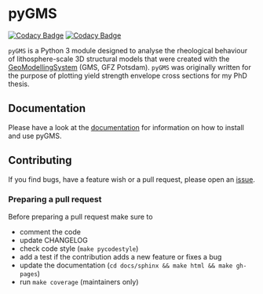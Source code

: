 # pyGMS

[![Codacy Badge](https://api.codacy.com/project/badge/Grade/50e5df33317949d58e8d7bf7c40a336b)](https://www.codacy.com?utm_source=github.com&amp;utm_medium=referral&amp;utm_content=cmeessen/pyGMS&amp;utm_campaign=Badge_Grade)
[![Codacy Badge](https://api.codacy.com/project/badge/Coverage/50e5df33317949d58e8d7bf7c40a336b)](https://www.codacy.com?utm_source=github.com&utm_medium=referral&utm_content=cmeessen/pyGMS&utm_campaign=Badge_Coverage)

`pyGMS` is a Python 3 module designed to analyse the rheological behaviour of
lithosphere-scale 3D structural models that were created with the
[GeoModellingSystem](https://www.gfz-potsdam.de/en/section/basin-modeling/infrastructure/gms/)
(GMS, GFZ Potsdam). `pyGMS` was originally written for the
purpose of plotting yield strength envelope cross sections for my PhD thesis.

## Documentation

Please have a look at the
[documentation](https://cmeessen.github.io/pyGMS/index.html) for information
on how to install and use pyGMS.

## Contributing

If you find bugs, have a feature wish or a pull request, please open an
[issue](https://github.com/cmeessen/pyGMS/issues).

### Preparing a pull request

Before preparing a pull request make sure to

- comment the code
- update CHANGELOG
- check code style (`make pycodestyle`)
- add a test if the contribution adds a new feature or fixes a bug
- update the documentation (`cd docs/sphinx && make html && make gh-pages`)
- run `make coverage` (maintainers only)

